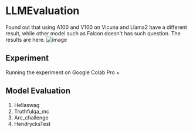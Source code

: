 # LLMEvaluation
Found out that using A100 and V100 on Vicuna and Llama2 have a different result, while other model such as Falcon doesn't has such question.
The results are here.
![image](https://github.com/Paulyang80/LLMEvaluation/assets/58577554/f0d5022a-0123-4938-af1d-6a3252588de7)

## Experiment
Running the experiment on Google Colab Pro +

## Model Evaluation
1. Hellaswag
2. Truthfulqa_mc
3. Arc_challenge
4. HendrycksTest
